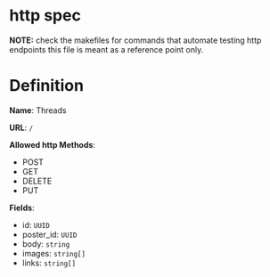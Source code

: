 # http spec

**NOTE:** check the makefiles for commands that automate testing http endpoints
this file is meant as a reference point only.

# Definition

**Name**: Threads

**URL**: `/`

**Allowed http Methods**:

- POST
- GET
- DELETE
- PUT

**Fields**:

- id: `UUID`
- poster_id: `UUID`
- body: `string`
- images: `string[]`
- links: `string[]`
